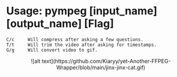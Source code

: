 # Usage: pympeg [input_name] [output_name] [Flag]
 ```
 C/c     Will compress after asking a few questions. 
 T/t     Will trim the video after asking for timestamps. 
 G/g     Will convert video to gif. 
 ```


<center>![alt text](https://github.com/Kiaryy/yet-Another-FFPEG-Wrapper/blob/main/jinx-jinx-cat.gif)</center>
